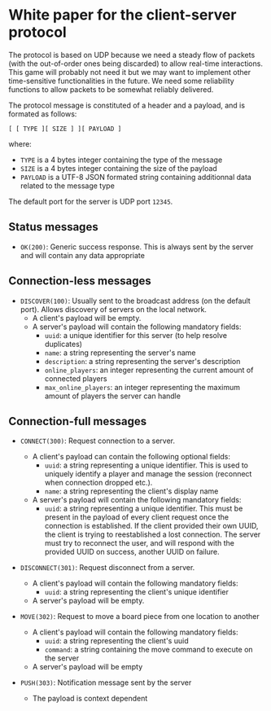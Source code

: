 # White paper for the client-server protocol

The protocol is based on UDP because we need a steady flow of packets (with the out-of-order ones being discarded) to allow real-time interactions. This game will probably not need it but we may want to implement other time-sensitive functionalities in the future. We need some reliability functions to allow packets to be somewhat reliably delivered.

The protocol message is constituted of a header and a payload, and is formated as follows:

```[ [ TYPE ][ SIZE ] ][ PAYLOAD ]```

where:
- `TYPE` is a 4 bytes integer containing the type of the message 
- `SIZE` is a 4 bytes integer containing the size of the payload 
- `PAYLOAD` is a UTF-8 JSON formated string containing additionnal data related to the message type

The default port for the server is UDP port `12345`.

## Status messages
- `OK(200)`: Generic success response. This is always sent by the server and will contain any data appropriate

## Connection-less messages
- `DISCOVER(100)`: Usually sent to the broadcast address (on the default port). Allows discovery of servers on the local network.
    - A client's payload will be empty.
    - A server's payload will contain the following mandatory fields:
        - `uuid`: a unique identifier for this server (to help resolve duplicates)
        - `name`: a string representing the server's name
        - `description`: a string representing the server's description
        - `online_players`: an integer representing the current amount of connected players
        - `max_online_players`: an integer representing the maximum amount of players the server can handle

## Connection-full messages
- `CONNECT(300)`: Request connection to a server.
    - A client's payload can contain the following optional fields:
        - `uuid`: a string representing a unique identifier. This is used to uniquely identify a player and manage the session (reconnect when connection dropped etc.).
        - `name`: a string representing the client's display name
    - A server's payload will contain the following mandatory fields:
        - `uuid`: a string representing a unique identifier. This must be present in the payload of every client request once the connection is established. If the client provided their own UUID, the client is trying to reestablished a lost connection. The server must try to reconnect the user, and will respond with the provided UUID on success, another UUID on failure.
        
- `DISCONNECT(301)`: Request disconnect from a server.
    - A client's payload will contain the following mandatory fields:
        - `uuid`: a string representing the client's unique identifier
    - A server's payload will be empty.

- `MOVE(302)`: Request to move a board piece from one location to another
    - A client's payload will contain the following mandatory fields:
        - `uuid`: a string representing the client's uuid
        - `command`: a string containing the move command to execute on the server
    - A server's payload will be empty

- `PUSH(303)`: Notification message sent by the server
    - The payload is context dependent

